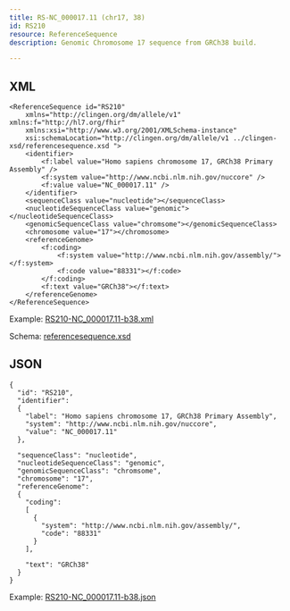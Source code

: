 ```yaml
---
title: RS-NC_000017.11 (chr17, 38) 
id: RS210
resource: ReferenceSequence
description: Genomic Chromosome 17 sequence from GRCh38 build.

---
```


XML 
---

	<ReferenceSequence id="RS210"
		xmlns="http://clingen.org/dm/allele/v1" xmlns:f="http://hl7.org/fhir"
		xmlns:xsi="http://www.w3.org/2001/XMLSchema-instance"
		xsi:schemaLocation="http://clingen.org/dm/allele/v1 ../clingen-xsd/referencesequence.xsd ">
		<identifier>
			<f:label value="Homo sapiens chromosome 17, GRCh38 Primary Assembly" />
			<f:system value="http://www.ncbi.nlm.nih.gov/nuccore" />
			<f:value value="NC_000017.11" />
		</identifier>
		<sequenceClass value="nucleotide"></sequenceClass>
		<nucleotideSequenceClass value="genomic"></nucleotideSequenceClass>
		<genomicSequenceClass value="chromsome"></genomicSequenceClass>
		<chromosome value="17"></chromosome>
		<referenceGenome>
			<f:coding>
				<f:system value="http://www.ncbi.nlm.nih.gov/assembly/"></f:system>
				<f:code value="88331"></f:code>
			</f:coding>
			<f:text value="GRCh38"></f:text>
		</referenceGenome>
	</ReferenceSequence>

Example: [RS210-NC_000017.11-b38.xml](/main/resources/example-xml/RS210-NC_000017.11-b38.xml)

Schema:  [referencesequence.xsd](/main/resources/clingen-xsd/referencesequence.xsd)

JSON
----

	{
	  "id": "RS210",
	  "identifier": 
	  {
		"label": "Homo sapiens chromosome 17, GRCh38 Primary Assembly",
		"system": "http://www.ncbi.nlm.nih.gov/nuccore",
		"value": "NC_000017.11"
	  },

	  "sequenceClass": "nucleotide",
	  "nucleotideSequenceClass": "genomic",
	  "genomicSequenceClass": "chromsome",
	  "chromosome": "17",
	  "referenceGenome": 
	  {
		"coding": 
		[
		  {
			"system": "http://www.ncbi.nlm.nih.gov/assembly/",
			"code": "88331"
		  }
		],

		"text": "GRCh38"
	  }
	}
	
Example: [RS210-NC_000017.11-b38.json](/main/resources/example-json/RS210-NC_000017.11-b38.json)
